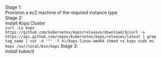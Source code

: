 Stage 1:  
    Provision a ec2 machine of the required instance type  
Stage 2:  
    Install Kops Cluster  
    ```
    curl -Lo kops https://github.com/kubernetes/kops/releases/download/$(curl -s https://api.github.com/repos/kubernetes/kops/releases/latest | grep tag_name | cut -d '"' -f 4)/kops-linux-amd64
    chmod +x kops
    sudo mv kops /usr/local/bin/kops
    ```
Stage 3:  
    Install kubectl  